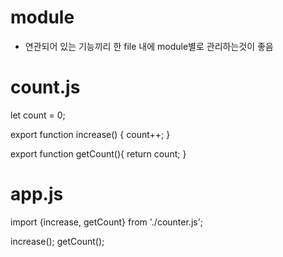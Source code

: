 # module

- 연관되어 있는 기능끼리 한 file 내에 module별로 관리하는것이 좋음

# count.js

let count = 0;

export function increase() {
count++;
}

export function getCount(){
return count;
}

# app.js

import {increase, getCount} from './counter.js';

increase();
getCount();
